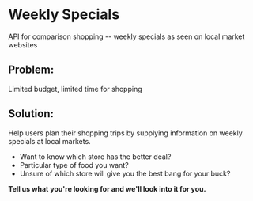 # Weekly Specials
API for comparison shopping -- weekly specials as seen on local market websites

## Problem:  
Limited budget, limited time for shopping

## Solution:  
Help users plan their shopping trips by supplying information on weekly specials at local markets.  
* Want to know which store has the better deal? 
* Particular type of food you want?   
* Unsure of which store will give you the best bang for your buck?    

**Tell us what you're looking for and we'll look into it for you.**
